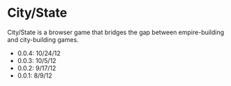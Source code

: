 City/State
=========

City/State is a browser game that bridges the gap between empire-building and city-building games.

* 0.0.4: 10/24/12
* 0.0.3: 10/5/12
* 0.0.2: 9/17/12
* 0.0.1: 8/9/12